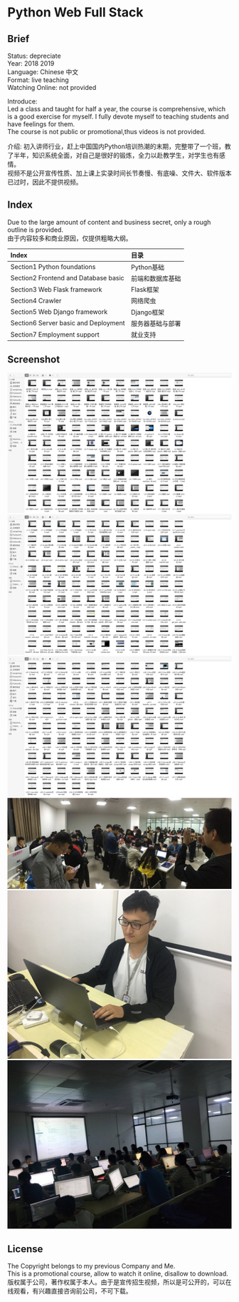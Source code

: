 Python Web Full Stack
===
## Brief
Status: depreciate  
Year: 2018 2019  
Language: Chinese 中文  
Format: live teaching  
Watching Online: not provided  

Introduce:  
Led a class and taught for half a year, the course is comprehensive, which is a good exercise for myself.
I fully devote myself to teaching students and have feelings for them.  
The course is not public or promotional,thus videos is not provided.  

介绍: 
初入讲师行业，赶上中国国内Python培训热潮的末期，完整带了一个班，教了半年，知识系统全面，对自己是很好的锻炼，全力以赴教学生，对学生也有感情。  
视频不是公开宣传性质、加上课上实录时间长节奏慢、有底噪、文件大、软件版本已过时，因此不提供视频。
## Index
Due to the large amount of content and business secret, only a rough outline is provided.  
由于内容较多和商业原因，仅提供粗略大纲。  

| Index                                | 目录        |
|:-------------------------------------|:----------|
| Section1 Python foundations          | Python基础  |
| Section2 Frontend and Database basic | 前端和数据库基础  |
| Section3 Web Flask framework         | Flask框架   |
| Section4 Crawler                     | 网络爬虫      |
| Section5 Web Django framework        | Django框架  |
| Section6 Server basic and Deployment | 服务器基础与部署  |
| Section7 Employment support          | 就业支持      |


## Screenshot
![1](./README_IMG/1.png)
![2](./README_IMG/2.png)
![3](./README_IMG/3.png)
![4](./README_IMG/4.jpeg)
![5](./README_IMG/5.jpeg)
![6](./README_IMG/6.jpeg)

## License
The Copyright belongs to my previous Company and Me.  
This is a promotional course, allow to watch it online, disallow to download.  
版权属于公司，著作权属于本人。由于是宣传招生视频，所以是可公开的，可以在线观看，有兴趣直接咨询前公司，不可下载。